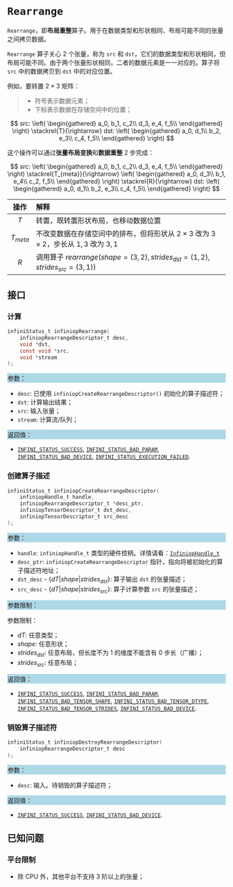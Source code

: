 
# `Rearrange`

`Rearrange`，即**布局重整**算子。用于在数据类型和形状相同、布局可能不同的张量之间拷贝数据。

`Rearrange` 算子关心 2 个张量，称为 `src` 和 `dst`，它们的数据类型和形状相同，但布局可能不同。由于两个张量形状相同，二者的数据元素是一一对应的。算子将 `src` 中的数据拷贝到 `dst` 中的对应位置。

例如，要转置 $2 \times 3$ 矩阵：

> - 符号表示数据元素；
> - 下标表示数据在存储空间中的位置；

$$
src:
\left(
    \begin{gathered}
    a_0, b_1, c_2\\
    d_3, e_4, f_5\\
    \end{gathered}
\right)
\stackrel{T}{\rightarrow}
dst:
\left(
    \begin{gathered}
    a_0, d_1\\
    b_2, e_3\\
    c_4, f_5\\
    \end{gathered}
\right)
$$

这个操作可以通过**张量布局变换**和**数据重整** 2 步完成：

$$
src:
\left(
    \begin{gathered}
    a_0, b_1, c_2\\
    d_3, e_4, f_5\\
    \end{gathered}
\right)
\stackrel{T_{meta}}{\rightarrow}
\left(
    \begin{gathered}
    a_0, d_3\\
    b_1, e_4\\
    c_2, f_5\\
    \end{gathered}
\right)
\stackrel{R}{\rightarrow}
dst:
\left(
    \begin{gathered}
    a_0, d_1\\
    b_2, e_3\\
    c_4, f_5\\
    \end{gathered}
\right)
$$

| 操作 | 解释
|:-:|:-
| $T$ | 转置，既转置形状布局，也移动数据位置
| $T_{meta}$ | 不改变数据在存储空间中的排布，但将形状从 $2 \times 3$ 改为 $3 \times 2$，步长从 $1,3$ 改为 $3,1$
| $R$ | 调用算子 $rearrange(shape=(3,2), strides_{dst}=(1,2),strides_{src}=(3,1))$

## 接口

### 计算

```c
infiniStatus_t infiniopRearrange(
    infiniopRearrangeDescriptor_t desc,
    void *dst,
    const void *src,
    void *stream
);
```

<div style="background-color: lightblue; padding: 1px;"> 参数： </div>

- `desc`:
  已使用 `infiniopCreateRearrangeDescriptor()` 初始化的算子描述符；
- `dst`:
  计算输出结果；
- `src`:
  输入张量；
- `stream`:
  计算流/队列；

<div style="background-color: lightblue; padding: 1px;">  返回值：</div>

- [`INFINI_STATUS_SUCCESS`], [`INFINI_STATUS_BAD_PARAM`], [`INFINI_STATUS_BAD_DEVICE`], [`INFINI_STATUS_EXECUTION_FAILED`].

### 创建算子描述

```c
infiniStatus_t infiniopCreateRearrangeDescriptor(
    infiniopHandle_t handle,
    infiniopRearrangeDescriptor_t *desc_ptr,
    infiniopTensorDescriptor_t dst_desc,
    infiniopTensorDescriptor_t src_desc
);
```

<div style="background-color: lightblue; padding: 1px;"> 参数：</div>

- `handle`:
  `infiniopHandle_t` 类型的硬件控柄。详情请看：[`InfiniopHandle_t`]
- `desc_ptr`:
  `infiniopCreateRearrangeDescriptor` 指针，指向将被初始化的算子描述符地址；
- `dst_desc` - $\{ dT | shape | strides_{dst} \}$:
  算子输出 `dst` 的张量描述；
- `src_desc` - $\{ dT | shape | strides_{src} \}$:
  算子计算参数 `src` 的张量描述；

<div style="background-color: lightblue; padding: 1px;"> 参数限制：</div>

参数限制：

- $dT$: 任意类型；
- $shape$: 任意形状；
- $strides_{dst}$: 任意布局，但长度不为 1 的维度不能含有 0 步长（广播）；
- $strides_{src}$: 任意布局；

<div style="background-color: lightblue; padding: 1px;"> 返回值：</div>

- [`INFINI_STATUS_SUCCESS`], [`INFINI_STATUS_BAD_PARAM`], [`INFINI_STATUS_BAD_TENSOR_SHAPE`], [`INFINI_STATUS_BAD_TENSOR_DTYPE`], [`INFINI_STATUS_BAD_TENSOR_STRIDES`], [`INFINI_STATUS_BAD_DEVICE`].

### 销毁算子描述符

```c
infiniStatus_t infiniopDestroyRearrangeDescriptor(
    infiniopRearrangeDescriptor_t desc
);
```

<div style="background-color: lightblue; padding: 1px;"> 参数： </div>

- `desc`:
  输入。待销毁的算子描述符；

<div style="background-color: lightblue; padding: 1px;"> 返回值： </div>

- [`INFINI_STATUS_SUCCESS`], [`INFINI_STATUS_BAD_DEVICE`].

## 已知问题

### 平台限制

- 除 CPU 外，其他平台不支持 3 阶以上的张量；

<!-- 链接 -->
[`InfiniopHandle_t`]: /infiniop/handle/README.md

[`INFINI_STATUS_SUCCESS`]:/common/status/README.md#INFINI_STATUS_SUCCESS
[`INFINI_STATUS_BAD_PARAM`]:/common/status/README.md#INFINI_STATUS_BAD_PARAM
[`INFINI_STATUS_BAD_DEVICE`]:/common/status/README.md#INFINI_STATUS_BAD_DEVICE
[`INFINI_STATUS_EXECUTION_FAILED`]:/common/status/README.md#INFINI_STATUS_EXECUTION_FAILED
[`INFINI_STATUS_BAD_TENSOR_SHAPE`]:/common/status/README.md#INFINI_STATUS_BAD_TENSOR_SHAPE
[`INFINI_STATUS_BAD_TENSOR_DTYPE`]:/common/status/README.md#INFINI_STATUS_BAD_TENSOR_DTYPE
[`INFINI_STATUS_BAD_TENSOR_STRIDES`]:/common/status/README.md#INFINI_STATUS_BAD_TENSOR_STRIDES
